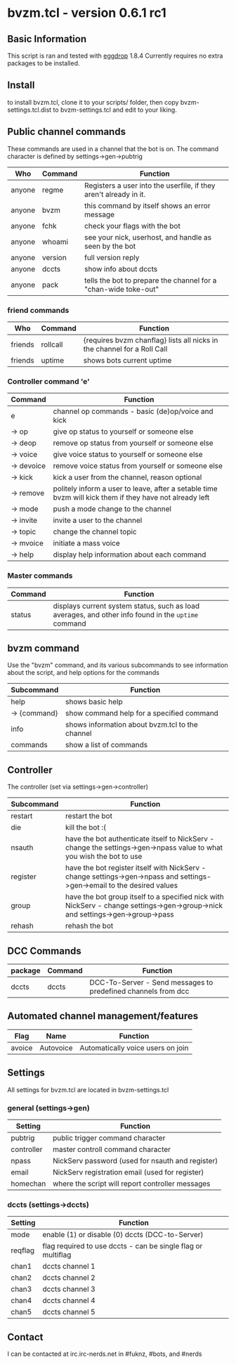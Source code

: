 # bvzm.tcl \- version 0.6.1 rc1


## Basic Information
This script is ran and tested with [eggdrop](http://eggheads.org) 1.8.4
Currently requires no extra packages to be installed.

## Install
to install bvzm.tcl, clone it to your scripts/ folder, then copy bvzm-settings.tcl.dist to bvzm-settings.tcl and edit to your liking.

## Public channel commands
These commands are used in a channel that the bot is on.
The command character is defined by settings->gen->pubtrig

Who     | Command          | Function
--------|------------------|----------
anyone  | regme            | Registers a user into the userfile, if they aren't already in it.
anyone  | bvzm             | this command by itself shows an error message
anyone  | fchk             | check your flags with the bot
anyone  | whoami           | see your nick, userhost, and handle as seen by the bot
anyone  | version          | full version reply
anyone  | dccts            | show info about dccts
anyone  | pack             | tells the bot to prepare the channel for a "chan-wide toke-out"

### friend commands
Who     | Command    | Function
--------|------------|----------
friends | rollcall   | {requires bvzm chanflag}  lists all nicks in the channel for a Roll Call
friends | uptime     | shows bots current uptime

### Controller command 'e'
Command | Function
-----------|----------
e          | channel op commands - basic (de)op/voice and kick
-> op      | give op status to yourself or someone else
-> deop    | remove op status from yourself or someone else
-> voice   | give voice status to yourself or someone else
-> devoice | remove voice status from yourself or someone else
-> kick    | kick a user from the channel, reason optional
-> remove  | politely inform a user to leave, after a setable time bvzm will kick them if they have not already left
-> mode    | push a mode change to the channel
-> invite  | invite a user to the channel
-> topic   | change the channel topic
-> mvoice  | initiate a mass voice
-> help    | display help information about each command

### Master commands
Command | Function
--------|----------
status  | displays current system status, such as load averages, and other info found in the `uptime` command

## bvzm command
Use the "bvzm" command, and its various subcommands to see information about the script, and
help options for the commands

Subcommand   | Function
-------------|----------
help         | shows basic help
-> {command} | show command help for a specified command
info         | shows information about bvzm.tcl to the channel
commands     | show a list of commands


## Controller
The controller (set via settings->gen->controller)

Subcommand | Function
-----------|----------
restart    | restart the bot
die        | kill the bot :(
nsauth     | have the bot authenticate itself to NickServ - change the settings->gen->npass value to what you wish the bot to use
register   | have the bot register itself with NickServ - change settings->gen->npass and settings->gen->email to the desired values
group      | have the bot group itself to a specified nick with NickServ - change settings->gen->group->nick and settings->gen->group->pass
rehash     | rehash the bot

## DCC Commands
package  | Command   | Function
---------|-----------|---------
dccts    | dccts     | DCC-To-Server - Send messages to predefined channels from dcc

## Automated channel management/features
Flag    | Name         | Function
--------|--------------|----------
avoice  | Autovoice    | Automatically voice users on join

## Settings
All settings for bvzm.tcl are located in bvzm-settings.tcl

### general (settings->gen)
Setting    | Function
-----------|----------
pubtrig    | public trigger command character
controller | master controll command character
npass      | NickServ password (used for nsauth and register)
email      | NickServ registration email (used for register)
homechan   | where the script will report controller messages

### dccts (settings->dccts)
Setting    | Function
-----------|----------
mode       | enable (1) or disable (0) dccts (DCC-to-Server)
reqflag    | flag required to use dccts - can be single flag or multiflag
chan1      | dccts channel 1
chan2      | dccts channel 2
chan3      | dccts channel 3
chan4      | dccts channel 4
chan5      | dccts channel 5

## Contact
I can be contacted at irc.irc-nerds.net in #fuknz, #bots, and #nerds
